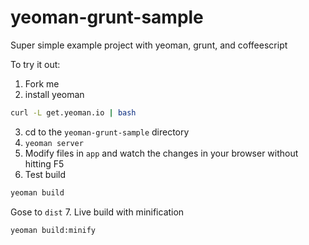 yeoman-grunt-sample
===================

Super simple example project with yeoman, grunt, and coffeescript

To try it out:
1. Fork me
2. install yeoman
```bash
curl -L get.yeoman.io | bash
```
3. cd to the `yeoman-grunt-sample` directory
4. `yeoman server`
5. Modify files in `app` and watch the changes in your browser without hitting F5
6. Test build
```bash
yeoman build
```
Gose to `dist`
7. Live build with minification
```bash
yeoman build:minify
```

